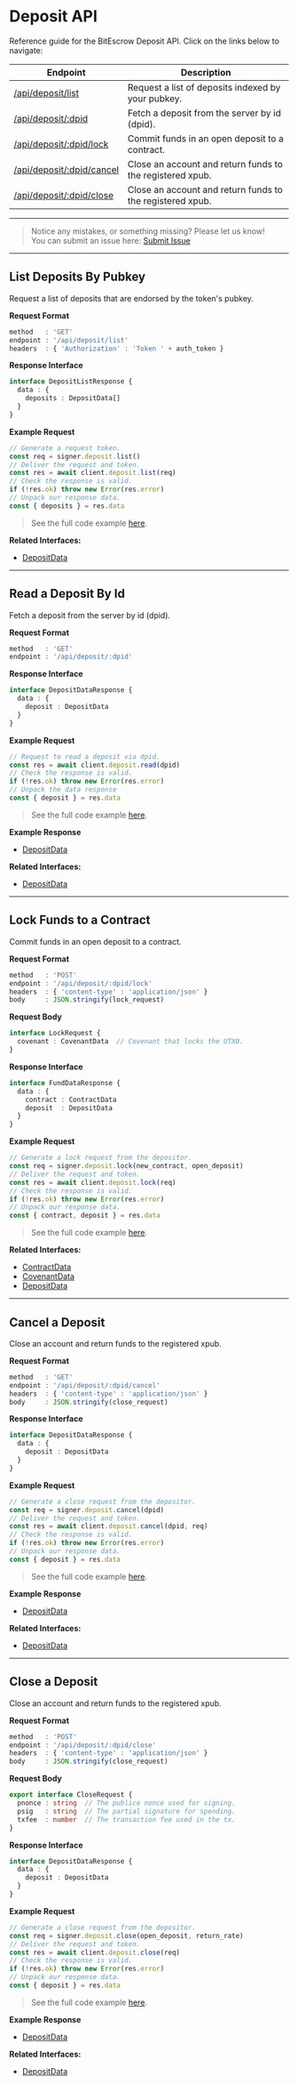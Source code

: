 # Deposit API

Reference guide for the BitEscrow Deposit API. Click on the links below to navigate:

| Endpoint | Description |
|----------|-------------|
| [/api/deposit/list](#list-deposits-by-pubkey)        | Request a list of deposits indexed by your pubkey. |
| [/api/deposit/:dpid](#read-a-deposit-by-id)          | Fetch a deposit from the server by id (dpid). |
| [/api/deposit/:dpid/lock](#lock-funds-to-a-contract) | Commit funds in an open deposit to a contract. |
| [/api/deposit/:dpid/cancel](#close-a-deposit)        | Close an account and return funds to the registered xpub. |
| [/api/deposit/:dpid/close](#close-a-deposit)         | Close an account and return funds to the registered xpub. |

---
> Notice any mistakes, or something missing? Please let us know!  
> You can submit an issue here: [Submit Issue](https://github.com/BitEscrow/escrow-core/issues/new/choose)

---

## List Deposits By Pubkey

Request a list of deposits that are endorsed by the token's pubkey.

**Request Format**

```ts
method   : 'GET'
endpoint : '/api/deposit/list'
headers  : { 'Authorization' : 'Token ' + auth_token }
```

**Response Interface**

```ts
interface DepositListResponse {
  data : {
    deposits : DepositData[]
  }
}
```

**Example Request**

```ts
// Generate a request token.
const req = signer.deposit.list()
// Deliver the request and token.
const res = await client.deposit.list(req)
// Check the response is valid.
if (!res.ok) throw new Error(res.error)
// Unpack our response data.
const { deposits } = res.data
```

> See the full code example [here](https://github.com/BitEscrow/escrow-core/tree/master/demo/api/deposit/list.ts).

**Related Interfaces:**

- [DepositData](../data/deposit.md#depositdata)

---

## Read a Deposit By Id

Fetch a deposit from the server by id (dpid).

**Request Format**

```ts
method   : 'GET'
endpoint : '/api/deposit/:dpid'
```

**Response Interface**

```ts
interface DepositDataResponse {
  data : {
    deposit : DepositData
  }
}
```

**Example Request**

```ts
// Request to read a deposit via dpid.
const res = await client.deposit.read(dpid)
// Check the response is valid.
if (!res.ok) throw new Error(res.error)
// Unpack the data response
const { deposit } = res.data
```

> See the full code example [here](https://github.com/BitEscrow/escrow-core/tree/master/demo/api/deposit/read.ts).

**Example Response**

- [DepositData](../examples/depositdata.md)

**Related Interfaces:**

- [DepositData](../data/deposit.md#depositdata)

---

## Lock Funds to a Contract

Commit funds in an open deposit to a contract.

**Request Format**

```ts
method   : 'POST'
endpoint : '/api/deposit/:dpid/lock'
headers  : { 'content-type' : 'application/json' }
body     : JSON.stringify(lock_request)
```

**Request Body**

```ts
interface LockRequest {
  covenant : CovenantData  // Covenant that locks the UTXO.
}
```

**Response Interface**

```ts
interface FundDataResponse {
  data : {
    contract : ContractData
    deposit  : DepositData
  }
}
```

**Example Request**

```ts
// Generate a lock request from the depositor.
const req = signer.deposit.lock(new_contract, open_deposit)
// Deliver the request and token.
const res = await client.deposit.lock(req)
// Check the response is valid.
if (!res.ok) throw new Error(res.error)
// Unpack our response data.
const { contract, deposit } = res.data
```

> See the full code example [here](https://github.com/BitEscrow/escrow-core/tree/master/demo/api/deposit/lock.ts).

**Related Interfaces:**

- [ContractData](../data/contract.md#contractdata)
- [CovenantData](../data/deposit.md#covenantdata)
- [DepositData](../data/deposit.md#depositdata)

---

## Cancel a Deposit

Close an account and return funds to the registered xpub.

**Request Format**

```ts
method   : 'GET'
endpoint : '/api/deposit/:dpid/cancel'
headers  : { 'content-type' : 'application/json' }
body     : JSON.stringify(close_request)
```

**Response Interface**

```ts
interface DepositDataResponse {
  data : {
    deposit : DepositData
  }
}
```

**Example Request**

```ts
// Generate a close request from the depositor.
const req = signer.deposit.cancel(dpid)
// Deliver the request and token.
const res = await client.deposit.cancel(dpid, req)
// Check the response is valid.
if (!res.ok) throw new Error(res.error)
// Unpack our response data.
const { deposit } = res.data
```

> See the full code example [here](https://github.com/BitEscrow/escrow-core/tree/master/demo/api/deposit/cancel.ts).

**Example Response**

- [DepositData](../examples/depositdata.md)

**Related Interfaces:**

- [DepositData](../data/deposit.md#depositdata)

---

## Close a Deposit

Close an account and return funds to the registered xpub.

**Request Format**

```ts
method   : 'POST'
endpoint : '/api/deposit/:dpid/close'
headers  : { 'content-type' : 'application/json' }
body     : JSON.stringify(close_request)
```

**Request Body**

```ts
export interface CloseRequest {
  pnonce : string  // The publice nonce used for signing.
  psig   : string  // The partial signature for spending.
  txfee  : number  // The transaction fee used in the tx.
}
```

**Response Interface**

```ts
interface DepositDataResponse {
  data : {
    deposit : DepositData
  }
}
```

**Example Request**

```ts
// Generate a close request from the depositor.
const req = signer.deposit.close(open_deposit, return_rate)
// Deliver the request and token.
const res = await client.deposit.close(req)
// Check the response is valid.
if (!res.ok) throw new Error(res.error)
// Unpack our response data.
const { deposit } = res.data
```

> See the full code example [here](https://github.com/BitEscrow/escrow-core/tree/master/demo/api/deposit/close.ts).

**Example Response**

- [DepositData](../examples/depositdata.md)

**Related Interfaces:**

- [DepositData](../data/deposit.md#depositdata)
